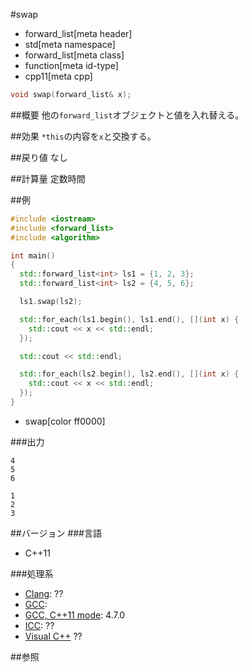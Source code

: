 #swap
* forward_list[meta header]
* std[meta namespace]
* forward_list[meta class]
* function[meta id-type]
* cpp11[meta cpp]

```cpp
void swap(forward_list& x);
```

##概要
他の`forward_list`オブジェクトと値を入れ替える。


##効果
`*this`の内容を`x`と交換する。


##戻り値
なし


##計算量
定数時間


##例
```cpp
#include <iostream>
#include <forward_list>
#include <algorithm>

int main()
{
  std::forward_list<int> ls1 = {1, 2, 3};
  std::forward_list<int> ls2 = {4, 5, 6};

  ls1.swap(ls2);

  std::for_each(ls1.begin(), ls1.end(), [](int x) {
    std::cout << x << std::endl;
  });

  std::cout << std::endl;

  std::for_each(ls2.begin(), ls2.end(), [](int x) {
    std::cout << x << std::endl;
  });
}
```
* swap[color ff0000]

###出力
```
4
5
6

1
2
3
```

##バージョン
###言語
- C++11

###処理系
- [Clang](/implementation.md#clang): ??
- [GCC](/implementation.md#gcc): 
- [GCC, C++11 mode](/implementation.md#gcc): 4.7.0
- [ICC](/implementation.md#icc): ??
- [Visual C++](/implementation.md#visual_cpp) ??


##参照


